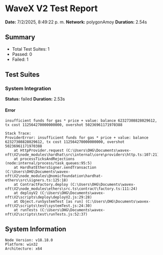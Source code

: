 # WaveX V2 Test Report

**Date:** 7/2/2025, 8:49:22 p. m.
**Network:** polygonAmoy
**Duration:** 2.54s

## Summary

- Total Test Suites: 1
- Passed: 0
- Failed: 1

## Test Suites

### System Integration

**Status:** failed
**Duration:** 2.53s

#### Error
```
insufficient funds for gas * price + value: balance 62327308828029612, tx cost 112564270000000000, overshot 50236961171970388

Stack Trace:
ProviderError: insufficient funds for gas * price + value: balance 62327308828029612, tx cost 112564270000000000, overshot 50236961171970388
    at HttpProvider.request (C:\Users\OHG\Documents\wavex-nft\V2\node_modules\hardhat\src\internal\core\providers\http.ts:107:21)
    at processTicksAndRejections (node:internal/process/task_queues:95:5)
    at HardhatEthersSigner.sendTransaction (C:\Users\OHG\Documents\wavex-nft\V2\node_modules\@nomicfoundation\hardhat-ethers\src\signers.ts:125:18)
    at ContractFactory.deploy (C:\Users\OHG\Documents\wavex-nft\V2\node_modules\ethers\src.ts\contract\factory.ts:111:24)
    at deployV2 (C:\Users\OHG\Documents\wavex-nft\V2\scripts\deploy\deployV2.js:29:28)
    at Object.runSystemTest [as run] (C:\Users\OHG\Documents\wavex-nft\V2\scripts\test\systemTest.js:24:30)
    at runTests (C:\Users\OHG\Documents\wavex-nft\V2\scripts\test\runTests.js:52:37)
```

## System Information

```
Node Version: v18.18.0
Platform: win32
Architecture: x64
```